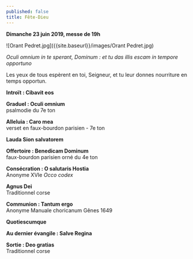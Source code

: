```yaml
---
published: false
title: Fête-Dieu
---
```

**Dimanche 23 juin 2019, messe de 19h**

![Orant Pedret.jpg]({{site.baseurl}}/images/Orant Pedret.jpg)

*Oculi omnium in te sperant, Dominum : et tu das illis escam in tempore opportuno*  

Les yeux de tous espèrent en toi, Seigneur, et tu leur donnes nourriture en temps opportun.

**Introït : Cibavit eos**

**Graduel : Oculi omnium**  
psalmodie du 7e ton

**Alleluia : Caro mea**  
verset en faux-bourdon parisien - 7e ton

**Lauda Sion salvatorem**

**Offertoire : Benedicam Dominum**  
faux-bourdon parisien orné du 4e ton

**Consécration : O salutaris Hostia**  
Anonyme XVIe *Occo codex*

**Agnus Dei**  
Traditionnel corse

**Communion : Tantum ergo**  
Anonyme Manuale choricanum Gênes 1649

**Quotiescumque**

**Au dernier évangile : Salve Regina**  

**Sortie : Deo gratias**  
Traditionnel corse

